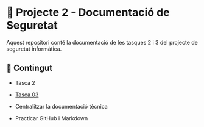 # 📁 Projecte 2 - Documentació de Seguretat

Aquest repositori conté la documentació de les tasques 2 i 3 del projecte de seguretat informàtica.

## 📂 Contingut
- Tasca 2
  
- [Tasca 03](https://github.com/DanielGallardoRodriguez/Projecte2/tree/main/T03%3A%20Seguretat%20L%C3%B2gica%3A%20recuperant%20acc%C3%A9s%20a%20sistemes)
  
- Centralitzar la documentació tècnica
- Practicar GitHub i Markdown
